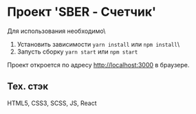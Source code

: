 # Проект 'SBER - Счетчик'

Для использования необходимо\

1.  Установить зависимости `yarn install` или `npm install`\
2.  Запусть сборку `yarn start` или `npm start`

Проект откроется по адресу [http://localhost:3000](http://localhost:3000) в браузере.

## Тех. стэк

HTML5, CSS3, SCSS, JS, React
